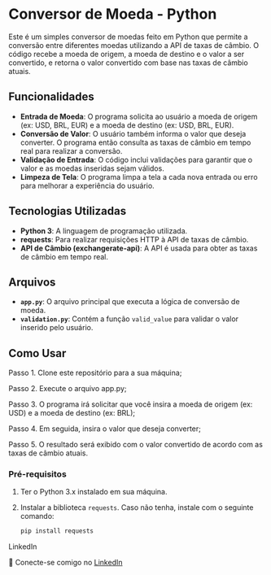 # Conversor de Moeda - Python

Este é um simples conversor de moedas feito em Python que permite a conversão entre diferentes moedas utilizando a API de taxas de câmbio. O código recebe a moeda de origem, a moeda de destino e o valor a ser convertido, e retorna o valor convertido com base nas taxas de câmbio atuais.

## Funcionalidades

- **Entrada de Moeda**: O programa solicita ao usuário a moeda de origem (ex: USD, BRL, EUR) e a moeda de destino (ex: USD, BRL, EUR).
- **Conversão de Valor**: O usuário também informa o valor que deseja converter. O programa então consulta as taxas de câmbio em tempo real para realizar a conversão.
- **Validação de Entrada**: O código inclui validações para garantir que o valor e as moedas inseridas sejam válidos.
- **Limpeza de Tela**: O programa limpa a tela a cada nova entrada ou erro para melhorar a experiência do usuário.

## Tecnologias Utilizadas

- **Python 3**: A linguagem de programação utilizada.
- **requests**: Para realizar requisições HTTP à API de taxas de câmbio.
- **API de Câmbio (exchangerate-api)**: A API é usada para obter as taxas de câmbio em tempo real.

## Arquivos

- **`app.py`**: O arquivo principal que executa a lógica de conversão de moeda.
- **`validation.py`**: Contém a função `valid_value` para validar o valor inserido pelo usuário.

## Como Usar

Passo 1. Clone este repositório para a sua máquina;

Passo 2. Execute o arquivo app.py;

Passo 3. O programa irá solicitar que você insira a moeda de origem (ex: USD) e a moeda de destino (ex: BRL);

Passo 4. Em seguida, insira o valor que deseja converter;

Passo 5. O resultado será exibido com o valor convertido de acordo com as taxas de câmbio atuais.

### Pré-requisitos

1. Ter o Python 3.x instalado em sua máquina.
2. Instalar a biblioteca `requests`. Caso não tenha, instale com o seguinte comando:

   ```bash
   pip install requests
LinkedIn

🔗 Conecte-se comigo no [LinkedIn](https://www.linkedin.com/in/bruno-rodrigues-923a61155)

   


